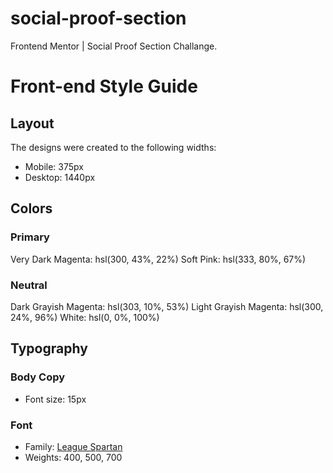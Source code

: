 # social-proof-section
Frontend Mentor | Social Proof Section Challange.

# Front-end Style Guide

## Layout

The designs were created to the following widths:

- Mobile: 375px
- Desktop: 1440px

## Colors

### Primary

Very Dark Magenta: hsl(300, 43%, 22%)
Soft Pink: hsl(333, 80%, 67%)

### Neutral

Dark Grayish Magenta: hsl(303, 10%, 53%)
Light Grayish Magenta: hsl(300, 24%, 96%)
White: hsl(0, 0%, 100%)

## Typography

### Body Copy

- Font size: 15px

### Font

- Family: [League Spartan](https://fonts.google.com/specimen/League+Spartan)
- Weights: 400, 500, 700
